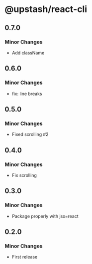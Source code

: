 # @upstash/react-cli

## 0.7.0

### Minor Changes

- Add className

## 0.6.0

### Minor Changes

- fix: line breaks

## 0.5.0

### Minor Changes

- Fixed scrolling #2

## 0.4.0

### Minor Changes

- Fix scrolling

## 0.3.0

### Minor Changes

- Package properly with jsx=react

## 0.2.0

### Minor Changes

- First release

